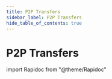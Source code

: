 ```yaml
---
title: P2P Transfers
sidebar_label: P2P Transfers
hide_table_of_contents: true
---
```


# P2P Transfers

import Rapidoc from "@theme/Rapidoc"

<Rapidoc apiUrl="/v1.1/Transfers.P2p" isRelative="true">
</Rapidoc>
